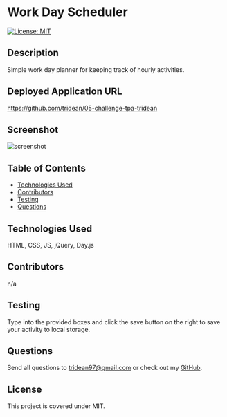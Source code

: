 # Work Day Scheduler
  [![License: MIT](https://img.shields.io/badge/License-MIT-yellow.svg)](https://opensource.org/licenses/MIT)
  ## Description
  Simple work day planner for keeping track of hourly activities.
  ## Deployed Application URL
  https://github.com/tridean/05-challenge-tpa-tridean
  ## Screenshot
  ![screenshot]()
  ## Table of Contents
  * [Technologies Used](#Technologies_Used)
  * [Contributors](#contributors)
  * [Testing](#testing)
  * [Questions](#questions)
  ## Technologies Used
  HTML, CSS, JS, jQuery, Day.js
  ## Contributors
  n/a
  ## Testing
  Type into the provided boxes and click the save button on the right to save your activity to local storage.
  ## Questions
  Send all questions to tridean97@gmail.com or check out my [GitHub](https://github.com/tridean).
  ## License
This project is covered under MIT.

